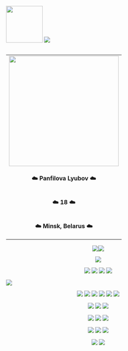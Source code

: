 <!-- <h1 align="center"> Hi there 👋 </h1> -->
<a href="#"><img src="https://media.giphy.com/media/WUlplcMpOCEmTGBtBW/giphy.gif" width="100"></a>
<a href="#"> <img src="https://readme-typing-svg.demolab.com?font=Dangrek&size=36&duration=6000&pause=1000&color=D481FF&background=4D23FF00&center=true&vCenter=true&width=435&lines=Hey!+Nice+to+see+you!"></a>

<!-- [![Typing SVG](https://readme-typing-svg.demolab.com?font=Dangrek&size=36&duration=6000&pause=1000&color=D481FF&background=4D23FF00&center=true&vCenter=true&width=435&lines=Hey!+Nice+to+see+you!)](#) 
<img src="https://media.giphy.com/media/WUlplcMpOCEmTGBtBW/giphy.gif" width="100"> -->

<!-- Right table -->

<table align="right" border="0">
    <tr><td><a href="#"><img src="https://user-images.githubusercontent.com/91209785/191731626-31667f23-0a7e-4393-ade8-e3bd10826894.jpg" width="300"></a></td></tr>
    <tr><td><p align="center"> <b>☁️ Panfilova Lyubov ☁️ </b></p></td></tr>
    <tr><td><p align="center"><b> ☁️ 18 ☁️</b></td></tr>
    <tr><td><p align="center"><b> ☁️ Minsk, Belarus ☁️ </b></td></tr>
</table>

<!-- Stats -->

<p align="center">
<a href="#"><img src="https://github-readme-stats.vercel.app/api?username=panfluba&show_icons=true&theme=material-palenight"><img src="https://github-readme-streak-stats.herokuapp.com?user=panfluba&theme=material-palenight&date_format=M%20j%5B%2C%20Y%5D"></a>


<!-- Links -->
<p align="center">
<a href="#"><img src="https://user-images.githubusercontent.com/91209785/191745823-abda2fff-31ff-4ca7-8a15-d4cd2df7ba01.gif"></a>


<p align="center">
<a href="https://www.linkedin.com/in/lyubov-panfilova-55068b243/"><img src="https://img.shields.io/badge/linkedin-%230077B5.svg?style=for-the-badge&logo=linkedin&logoColor=white"></a>
<a href="https://t.me/lubo0ow"><img src="https://img.shields.io/badge/Telegram-2CA5E0?style=for-the-badge&logo=telegram&logoColor=white"></a>
<a href="https://www.twitch.tv/balabonya"><img src="https://img.shields.io/badge/Twitch-%239146FF.svg?style=for-the-badge&logo=Twitch&logoColor=white"></a>
<a href="mailto:panfluba@gmail.com"><img src="https://img.shields.io/badge/Gmail-%23E4405F?style=for-the-badge&logo=gmail&logoColor=white"></a>

<!-- [![LinkedIn](https://img.shields.io/badge/linkedin-%230077B5.svg?style=for-the-badge&logo=linkedin&logoColor=white)](#) 
[![Telegram](https://img.shields.io/badge/Telegram-2CA5E0?style=for-the-badge&logo=telegram&logoColor=white)](#) 
[![Twitch](https://img.shields.io/badge/Twitch-%239146FF.svg?style=for-the-badge&logo=Twitch&logoColor=white)](#) 
[![Gmail](https://img.shields.io/badge/Gmail-%23E4405F?style=for-the-badge&logo=gmail&logoColor=white)](#) -->

[![](https://activity-graph.herokuapp.com/graph?username=panfluba&theme=material-palenight)](#)

<!--#### 🎨 Design-->
<p align="center">
<a href="#"><img src="https://user-images.githubusercontent.com/91209785/191903263-69fe9ac7-8c8b-4985-ba06-e20c24d1f9d0.gif"></a>
<a href="#"><img src="https://img.shields.io/badge/adobe%20photoshop-%231976D2.svg?style=for-the-badge&logo=adobe%20photoshop&logoColor=white"></a>
<a href="#"><img src="https://img.shields.io/badge/figma-7957D5.svg?style=for-the-badge&logo=figma&logoColor=white"></a>
<a href="#"><img src="https://img.shields.io/badge/Adobe%20Premiere%20Pro-%23593d88.svg?style=for-the-badge&logo=Adobe%20Premiere%20Pro&logoColor=white"></a>
<a href="#"><img src="https://img.shields.io/badge/blender-%23F5792A.svg?style=for-the-badge&logo=blender&logoColor=white"></a>
<a href="#"><img src="https://img.shields.io/badge/adobe%20illustrator-%23FF9A00.svg?style=for-the-badge&logo=adobe%20illustrator&logoColor=white"></a>

<!--[![Adobe Photoshop](https://img.shields.io/badge/adobe%20photoshop-%231976D2.svg?style=for-the-badge&logo=adobe%20photoshop&logoColor=white)](#)
[![Figma](https://img.shields.io/badge/figma-7957D5.svg?style=for-the-badge&logo=figma&logoColor=white)](#)
[![Adobe Premiere Pro](https://img.shields.io/badge/Adobe%20Premiere%20Pro-%23593d88.svg?style=for-the-badge&logo=Adobe%20Premiere%20Pro&logoColor=white)](#)
[![Blender](https://img.shields.io/badge/blender-%23F5792A.svg?style=for-the-badge&logo=blender&logoColor=white)](#)
[![Adobe Illustrator](https://img.shields.io/badge/adobe%20illustrator-%23FF9A00.svg?style=for-the-badge&logo=adobe%20illustrator&logoColor=white)](#)-->


<!-- #### 📚 Languages -->
<p align="center">
<a href="#"><img src="https://user-images.githubusercontent.com/91209785/191902318-64b373bb-876c-4a44-8e1b-e179a5b2fbd5.gif"></a>
<a href="#"><img src="https://img.shields.io/badge/JavaScript-ffcd00.svg?style=for-the-badge&logo=javascript&logoColor=black"></a>
<a href="#"><img src="https://img.shields.io/badge/c++-3ca3cf.svg?style=for-the-badge&logo=c%2B%2B&logoColor=white"></a>

<!-- [![JavaScript](https://img.shields.io/badge/JavaScript-ffcd00.svg?style=for-the-badge&logo=javascript&logoColor=black)](#)
[![C++](https://img.shields.io/badge/c++-3765ab.svg?style=for-the-badge&logo=c%2B%2B&logoColor=white)](#) -->

<!--#### 💻 Web-->
<p align="center">
<a href="#"><img src="https://user-images.githubusercontent.com/91209785/191903247-0b43c080-f0f8-4ef0-96f8-fca1504dd83d.gif"></a>
<a href="#"><img src="https://img.shields.io/badge/HTML5-%23E4405F?style=for-the-badge&logo=html5&logoColor=white"></a>
<a href="#"><img src="https://img.shields.io/badge/CSS3-%231976D2?style=for-the-badge&logo=css3&logoColor=white"></a>

<!-- #### 📚 Frameworks -->
<p align="center">
<a href="#"><img src="https://user-images.githubusercontent.com/91209785/191903289-4090bb00-eb2c-471f-bd98-95c6a6a6147c.gif"></a>
<a href="#"><img src="https://img.shields.io/badge/react-%2320232a.svg?style=for-the-badge&logo=react&logoColor=white"></a>
<a href="#"><img src="https://img.shields.io/badge/Qt-fff.svg?style=for-the-badge&logo=Qt&logoColor=black"></a>



<!-- #### 🎓 Education -->
<p align="center">
<a href="#"><img src="https://user-images.githubusercontent.com/91209785/191903292-5b1e875f-fe51-49d2-b7f7-4322f73e8cbb.gif"></a>
<a href="https://www.codewars.com/users/panfluba"><img src="https://img.shields.io/badge/Codewars-%23E4405F?style=for-the-badge&logo=codewars&logoColor=white"></a>
<!-- <a href="#"><img src="#"></a> -->


<!--
**panfluba/panfluba** is a ✨ _special_ ✨ repository because its `README.md` (this file) appears on your GitHub profile.

Here are some ideas to get you started:

- 🔭 I’m currently working on ...
- 🌱 I’m currently learning ...
- 👯 I’m looking to collaborate on ...
- 🤔 I’m looking for help with ...
- 💬 Ask me about ...
- 📫 How to reach me: ...
- 😄 Pronouns: ...
- ⚡ Fun fact: ...

-->
